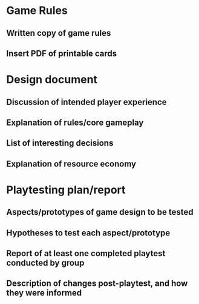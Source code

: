 # Game Rules
## Written copy of game rules

## Insert PDF of printable cards


# Design document
## Discussion of intended player experience

## Explanation of rules/core gameplay

## List of interesting decisions

## Explanation of resource economy


# Playtesting plan/report
## Aspects/prototypes of game design to be tested

## Hypotheses to test each aspect/prototype

## Report of at least one completed playtest conducted by group

## Description of changes post-playtest, and how they were informed